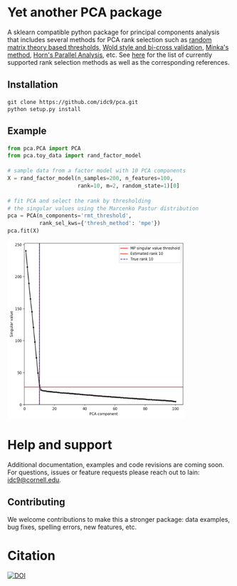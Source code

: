 # Yet another PCA package

A sklearn compatible python package for principal components analysis that includes several methods for PCA rank selection such as [random matrix theory based thresholds](https://arxiv.org/abs/1305.5870), [Wold style and bi-cross validation](https://projecteuclid.org/euclid.aoas/1245676186), [Minka's method](https://papers.nips.cc/paper/1853-automatic-choice-of-dimensionality-for-pca.pdf), [Horn's Parallel Analysis](), etc. See [here](pca/rank_selection/README.md) for the list of currently supported rank selection methods as well as the corresponding references.


## Installation

<!--
```
pip install pca (coming soon!)
```
-->

```
git clone https://github.com/idc9/pca.git
python setup.py install
```

## Example

```python
from pca.PCA import PCA
from pca.toy_data import rand_factor_model

# sample data from a factor model with 10 PCA components
X = rand_factor_model(n_samples=200, n_features=100,
                      rank=10, m=2, random_state=1)[0]

# fit PCA and select the rank by thresholding
# the singular values using the Marcenko Pastur distribution
pca = PCA(n_components='rmt_threshold',
          rank_sel_kws={'thresh_method': 'mpe'})
pca.fit(X)
```
<!--

```
print('Marcenko Pastur singular value threshold selected rank:', pca.n_components_)

'Marcenko Pastur singular value threshold selected rank: 10'
```

![PCA scree plot](/docs/figures/scree_plot.png)
-->


<img src="/docs/figures/scree_plot.png" width="400" height="400">


# Help and support

Additional documentation, examples and code revisions are coming soon. For questions, issues or feature requests please reach out to Iain: <idc9@cornell.edu>.

<!--
## Testing
Testing is done using nose.
-->

## Contributing

We welcome contributions to make this a stronger package: data examples, bug fixes, spelling errors, new features, etc.

# Citation

[![DOI](https://zenodo.org/badge/DOI/10.5281/zenodo.4091759.svg)](https://doi.org/10.5281/zenodo.4091759)



